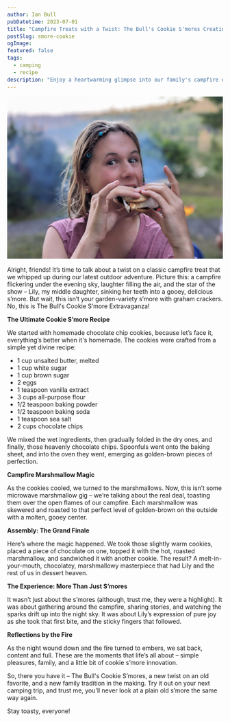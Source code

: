```yaml
---
author: Ian Bull
pubDatetime: 2023-07-01
title: "Campfire Treats with a Twist: The Bull's Cookie S'mores Creation"
postSlug: smore-cookie
ogImage:
featured: false
tags:
  - camping
  - recipe
description: "Enjoy a heartwarming glimpse into our family's campfire evening, where we turn s'mores into an extraordinary treat with homemade chocolate chip cookies and perfectly toasted marshmallows."
---
```


![Smore](./smore.jpg)

Alright, friends! It’s time to talk about a twist on a classic campfire treat that we whipped up during our latest outdoor adventure. Picture this: a campfire flickering under the evening sky, laughter filling the air, and the star of the show – Lily, my middle daughter, sinking her teeth into a gooey, delicious s’more. But wait, this isn’t your garden-variety s’more with graham crackers. No, this is The Bull's Cookie S’more Extravaganza!

**The Ultimate Cookie S’more Recipe**

We started with homemade chocolate chip cookies, because let’s face it, everything’s better when it's homemade. The cookies were crafted from a simple yet divine recipe:

- 1 cup unsalted butter, melted
- 1 cup white sugar
- 1 cup brown sugar
- 2 eggs
- 1 teaspoon vanilla extract
- 3 cups all-purpose flour
- 1/2 teaspoon baking powder
- 1/2 teaspoon baking soda
- 1 teaspoon sea salt
- 2 cups chocolate chips

We mixed the wet ingredients, then gradually folded in the dry ones, and finally, those heavenly chocolate chips. Spoonfuls went onto the baking sheet, and into the oven they went, emerging as golden-brown pieces of perfection.

**Campfire Marshmallow Magic**

As the cookies cooled, we turned to the marshmallows. Now, this isn’t some microwave marshmallow gig – we’re talking about the real deal, toasting them over the open flames of our campfire. Each marshmallow was skewered and roasted to that perfect level of golden-brown on the outside with a molten, gooey center.

**Assembly: The Grand Finale**

Here’s where the magic happened. We took those slightly warm cookies, placed a piece of chocolate on one, topped it with the hot, roasted marshmallow, and sandwiched it with another cookie. The result? A melt-in-your-mouth, chocolatey, marshmallowy masterpiece that had Lily and the rest of us in dessert heaven.

**The Experience: More Than Just S’mores**

It wasn’t just about the s’mores (although, trust me, they were a highlight). It was about gathering around the campfire, sharing stories, and watching the sparks drift up into the night sky. It was about Lily’s expression of pure joy as she took that first bite, and the sticky fingers that followed.

**Reflections by the Fire**

As the night wound down and the fire turned to embers, we sat back, content and full. These are the moments that life’s all about – simple pleasures, family, and a little bit of cookie s’more innovation.

So, there you have it – The Bull's Cookie S’mores, a new twist on an old favorite, and a new family tradition in the making. Try it out on your next camping trip, and trust me, you’ll never look at a plain old s’more the same way again.

Stay toasty, everyone!
